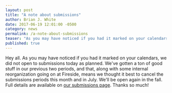 ```yaml
---
layout: post
title: "A note about submissions"
author: Brian J. White
date: 2017-06-19 12:01:00 -0500
category: news
permalink: /a-note-about-submissions
teaser: "As you may have noticed if you had it marked on your calendars, we did not open to submissions today as planned."
published: true
---
```

Hey all. As you may have noticed if you had it marked on your calendars, we did not open to submissions today as planned. We've gotten a ton of good stuff in our previous two periods, and that, along with some internal reorganization going on at Fireside, means we thought it best to cancel the submissions periods this month and in July. We'll be open again in the fall. Full details are available on [our submissions page](http://firesidefiction.com/about/#submissions-guidelines). Thanks so much!
